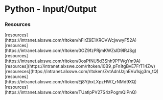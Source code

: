 <h1>Python - Input/Output</h1>

<h3>Resources</h3>
[resources](https://intranet.alxswe.com/rltoken/hFlrZ9E1XROVWcjwwyF52A)
[resources](https://intranet.alxswe.com/rltoken/0OZ9fzPRjmKWZsID9IRJSg)
[resources](https://intranet.alxswe.com/rltoken/0osPfNU5d3Shh9PFWgYm9A)
[resources](https://intranet.alxswe.com/rltoken/l0B9_pFn1tgBvE7FrT14Zw)
[resoureces](https://intranet.alxswe.com/rltoken/ZvtAdnUzjnEVu1sjg3m_tQ)
[resources](https://intranet.alxswe.com/rltoken/Ej8YjhxLXpzHW7_rNMd9XQ)
[resources](https://intranet.alxswe.com/rltoken/TUatlpPV27S4zPogmQIPnQ)
